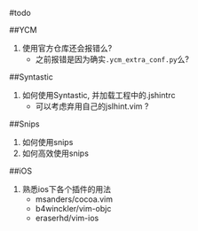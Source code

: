 #todo

##YCM
1. 使用官方仓库还会报错么?
    * 之前报错是因为确实`.ycm_extra_conf.py`么?

##Syntastic
1. 如何使用Syntastic, 并加载工程中的.jshintrc
    * 可以考虑弃用自己的jslhint.vim ?


##Snips
1. 如何使用snips
1. 如何高效使用snips

##iOS
1. 熟悉ios下各个插件的用法
    * msanders/cocoa.vim
    * b4winckler/vim-objc
    * eraserhd/vim-ios

